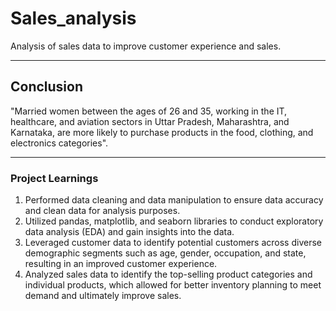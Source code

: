 # Sales_analysis

Analysis of sales data to improve customer experience and sales.


--------------------------------------------------------------------

## Conclusion

"Married women between the ages of 26 and 35, working in the IT, healthcare, and aviation sectors in Uttar Pradesh, Maharashtra, and Karnataka, are more likely to purchase products in the food, clothing, and electronics categories".


----------------------------------------------------------------------

### Project Learnings

1. Performed data cleaning and data manipulation to ensure data accuracy and clean data for analysis purposes.
2. Utilized pandas, matplotlib, and seaborn libraries to conduct exploratory data analysis (EDA) and gain insights into the data.
3. Leveraged customer data to identify potential customers across diverse demographic segments such as age, gender, occupation, and state, resulting in an improved   customer experience.
4. Analyzed sales data to identify the top-selling product categories and individual products, which allowed for better inventory planning to meet demand and ultimately improve sales.
